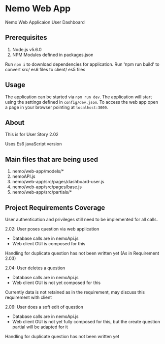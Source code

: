 Nemo Web App
================

Nemo Web Applicaion User Dashboard

## Prerequisites

1. Node.js v5.6.0
2. NPM Modules defined in packages.json

Run `npm i` to download dependencies for application.
Run 'npm run build' to convert src/ es6 files to client/ es5 files

## Usage

The application can be started via `npm run dev`. The application will start using the settings defined in `config/dev.json`. To access the web app open a page in your browser pointing at `localhost:3000`.

## About
This is for User Story 2.02

Uses Es6 javaScript version

## Main files that are being used
1. nemo/web-app/models/*
2. nemoAPI.js
3. nemo/web-app/src/pages/dashboard-user.js
4. nemo/web-app/src/pages/base.js
5. nemo/web-app/src/partials/*

## Project Requirements Coverage

User authentication and privileges still need to be implemented for all calls.

2.02: User poses question via web application
- Database calls are in nemoApi.js
- Web client GUI is composed for this

Handling for duplicate question has not been written yet (As in Requirement 2.03)

2.04: User deletes a question
- Database calls are in nemoApi.js
- Web client GUI is not yet composed for this

Currently data is not retained as in the requirement, may discuss this requirement with client

2.06: User does a soft edit of question
- Database calls are in nemoApi.js
- Web client GUI is not yet fully composed for this, but the create question partial will be adapted for it

Handling for duplicate question has not been written yet
